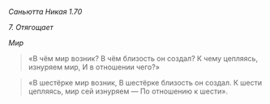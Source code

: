 *Саньютта Никая 1\.70*

*7\. Отягощает*

*Мир*

> «В чём мир возник?
> В чём близость он создал?
> К чему цепляясь, изнуряем мир,
> И в отношении чего?»

> «В шестёрке мир возник,
> В шестёрке близость он создал\.
> К шести цепляясь, мир сей изнуряем —
> По отношению к шести»\.
